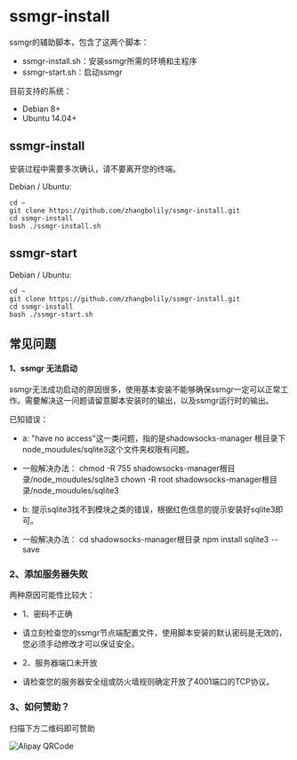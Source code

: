 ssmgr-install
=============

ssmgr的辅助脚本，包含了这两个脚本：
- ssmgr-install.sh：安装ssmgr所需的环境和主程序
- ssmgr-start.sh：启动ssmgr

目前支持的系统：
- Debian 8+
- Ubuntu 14.04+

ssmgr-install
------
安装过程中需要多次确认，请不要离开您的终端。

Debian / Ubuntu:

    cd ~
    git clone https://github.com/zhangbolily/ssmgr-install.git
    cd ssmgr-install
    bash ./ssmgr-install.sh

ssmgr-start
------

Debian / Ubuntu:

    cd ~
    git clone https://github.com/zhangbolily/ssmgr-install.git
    cd ssmgr-install
    bash ./ssmgr-start.sh

常见问题
------
#### 1、ssmgr 无法启动

ssmgr无法成功启动的原因很多，使用基本安装不能够确保ssmgr一定可以正常工作。需要解决这一问题请留意脚本安装时的输出，以及ssmgr运行时的输出。

已知错误：
- a: "have no access"这一类问题，指的是shadowsocks-manager 根目录下node_moudules/sqlite3这个文件夹权限有问题。

- 一般解决办法：
      chmod -R 755 shadowsocks-manager根目录/node_moudules/sqlite3
      chown -R root shadowsocks-manager根目录/node_moudules/sqlite3
- b: 提示sqlite3找不到模块之类的错误，根据红色信息的提示安装好sqlite3即可。
- 一般解决办法：
      cd shadowsocks-manager根目录
      npm install sqlite3 --save

### 2、添加服务器失败
两种原因可能性比较大：

- 1、密码不正确

- 请立刻检查您的ssmgr节点端配置文件，使用脚本安装的默认密码是无效的，您必须手动修改才可以保证安全。

- 2、服务器端口未开放

- 请检查您的服务器安全组或防火墙规则确定开放了4001端口的TCP协议。

### 3、如何赞助？
扫描下方二维码即可赞助

![Alipay QRCode]

[Alipay QRCode]:https://ss.ballchang.men/ss_resource/image/alipay_500px.png
